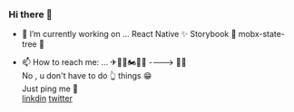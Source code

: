 ### Hi there 👋

- 🔭 I’m currently working on ...
   React Native ✨
   Storybook 📖
   mobx-state-tree 🌲


- 📫 How to reach me: ...
  ✈🚝🛴🏍🚣‍🏊‍ ----> 🧜‍♂️  
  No , u don't have to do 👆 things 😁 <br/> 
  Just ping me 📃 <br/>
  [linkdin](https://in.linkedin.com/in/navneet-dabral-859707117)
  [twitter](https://twitter.com/DabralNavneet)
<!--
**NavneetDabral/NavneetDabral** is a ✨ _special_ ✨ repository because its `README.md` (this file) appears on your GitHub profile.

Here are some ideas to get you started:


- 🌱 I’m currently learning ...
- 👯 I’m looking to collaborate on ...
- 🤔 I’m looking for help with ...
- 💬 Ask me about ...
- 📫 How to reach me: ...
- 😄 Pronouns: ...
- ⚡ Fun fact: ...
-->
